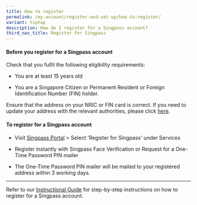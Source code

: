 ```yaml
---
title: How to register
permalink: /my-account/register-and-set-up/how-to-register/
variant: tiptap
description: How do I register for a Singpass account?
third_nav_title: Register for Singpass
---
```

<h4>Before you register for a Singpass account</h4>
<p>Check that you fulfil the following eligibility requirements:</p>
<ul data-tight="true" class="tight">
<li>
<p>You are at least 15 years old</p>
</li>
<li>
<p>You are a Singapore Citizen or Permanent Resident or Foreign Identification
Number (FIN) holder.</p>
</li>
</ul>
<p>Ensure that the address on your NRIC or FIN card is correct. If you need
to update your address with the relevant authorities, please click <a href="https://www.ica.gov.sg/documents/ic/update_residential_address" class="MuiTypography-root MuiLink-root MuiLink-underlineHover jss157 MuiTypography-colorPrimary" rel="noreferrer" target="_blank">here</a>.</p>
<h4>To register for a Singpass account</h4>
<ul data-tight="true" class="tight">
<li>
<p>Visit&nbsp;<a href="https://go.gov.sg/singpass-login" rel="noopener" target="_blank"><u>Singpass Portal</u></a>&nbsp;&gt;
Select 'Register for Singpass' under Services</p>
</li>
<li>
<p>Register instantly with Singpass Face Verification or Request for a One-Time
Password PIN mailer</p>
</li>
<li>
<p>The One-Time Password PIN mailer will be mailed to your registered address
within 3 working days.</p>
</li>
</ul>
<p></p>
<hr>
<p>Refer to our <a href="https://go.gov.sg/singpass-guides" rel="noopener" target="_blank"><u>Instructional Guide</u></a> for
step-by-step instructions on how to register for a Singpass account.&nbsp;</p>
<p></p>